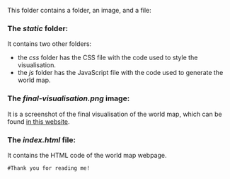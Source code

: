 This folder contains a folder, an image, and a file:

### The *static* folder:

It contains two other folders:
- the *css* folder has the CSS file with the code used to style the visualisation.
- the *js* folder has the JavaScript file with the code used to generate the world map.

### The *final-visualisation.png* image:

It is a screenshot of the final visualisation of the world map, which can be found [in this website](https://daniel-r-murillo-antuna.github.io/leaflet-challenge/Leaflet-Part-1/index.html).

### The *index.html* file:

It contains the HTML code of the world map webpage.

```#Thank you for reading me!```